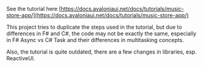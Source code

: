 See the tutorial here [https://docs.avaloniaui.net/docs/tutorials/music-store-app/](https://docs.avaloniaui.net/docs/tutorials/music-store-app/)

This project tries to duplicate the steps used in the tutorial, but due to differences
in F# and C#, the code may not be exactly the same, especially in F# Async vs C# Task
and their differences in multitasking concepts.

Also, the tutorial is quite outdated, there are a few changes in libraries, esp. ReactiveUI.